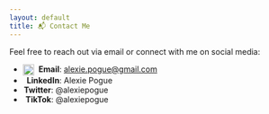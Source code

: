 ```yaml
---
layout: default
title: 📬 Contact Me
---
```




Feel free to reach out via email or connect with me on social media: 

- <a href="mailto:alexie.pogue@gmail.com" target="_blank" style="text-decoration: none; color: inherit;"><img src="https://upload.wikimedia.org/wikipedia/commons/4/4e/Gmail_Icon.png" alt="Gmail" style="width:20px;height:20px;vertical-align:middle;margin-right:4px;"> <strong>Email</strong>: alexie.pogue@gmail.com</a>
- <a href="https://www.linkedin.com/in/alexie-pogue-38204b49/" target="_blank" style="text-decoration: none; color: inherit;"><i class="fab fa-linkedin" style="color: #0e76a8; font-size: 20px; vertical-align: middle; margin-right: 7px;"></i> <strong>LinkedIn</strong>: Alexie Pogue</a>
- <a href="https://x.com/alexiepogue" target="_blank" style="text-decoration: none; color: inherit;"><i class="fab fa-twitter" style="color: #1DA1F2; font-size: 20px; vertical-align: middle; margin-right: 2px;"></i> <strong>Twitter</strong>: @alexiepogue</a>
- <a href="https://www.tiktok.com/@alexiepogue" target="_blank" style="text-decoration: none; color: inherit;"><i class="fab fa-tiktok" style="color: #000000; font-size: 20px; vertical-align: middle; margin-right: 5px;"></i> <strong>TikTok</strong>: @alexiepogue</a>

